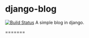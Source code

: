 django-blog
===========
[![Build Status](https://travis-ci.org/manjunath24/django-blog.png?branch=master)](https://travis-ci.org/manjunath24/django-blog)
A simple blog in django.

=======



